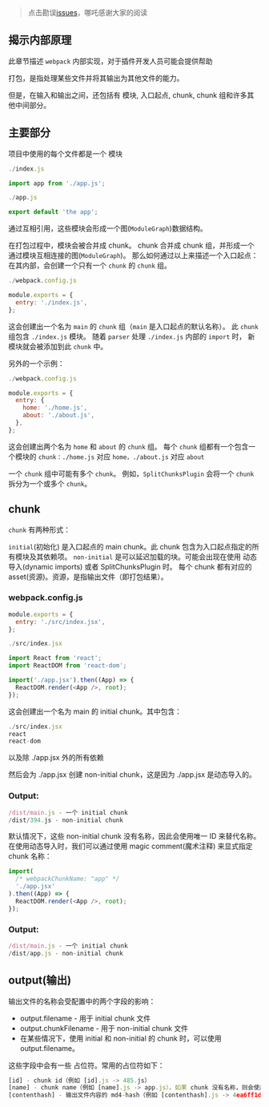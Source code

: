 > 点击勘误[issues](https://github.com/webVueBlog/learn-webpack/issues)，哪吒感谢大家的阅读

## 揭示内部原理

此章节描述 `webpack` 内部实现，对于插件开发人员可能会提供帮助

打包，是指处理某些文件并将其输出为其他文件的能力。

但是，在输入和输出之间，还包括有 模块, 入口起点, chunk, chunk 组和许多其他中间部分。

## 主要部分

项目中使用的每个文件都是一个 模块
```js
./index.js

import app from './app.js';

./app.js

export default 'the app';
```

通过互相引用，这些模块会形成一个图(`ModuleGraph`)数据结构。

在打包过程中，模块会被合并成 chunk。 
chunk 合并成 chunk 组，并形成一个通过模块互相连接的图(`ModuleGraph`)。 
那么如何通过以上来描述一个入口起点：在其内部，会创建一个只有一个 `chunk` 的 `chunk` 组。

```js
./webpack.config.js

module.exports = {
  entry: './index.js',
};
```

这会创建出一个名为 `main` 的 `chunk` 组（`main` 是入口起点的默认名称）。 
此 `chunk` 组包含 `./index.js` 模块。
随着 `parser` 处理 `./index.js` 内部的 `import` 时， 新模块就会被添加到此 `chunk` 中。

另外的一个示例：

```js
./webpack.config.js

module.exports = {
  entry: {
    home: './home.js',
    about: './about.js',
  },
};
```

这会创建出两个名为 `home` 和 `about` 的 `chunk` 组。 
每个 `chunk` 组都有一个包含一个模块的 `chunk：./home.js` 对应 `home，./about.js` 对应 `about`

一个 `chunk` 组中可能有多个 `chunk`。
例如，`SplitChunksPlugin` 会将一个 `chunk` 拆分为一个或多个 `chunk`。

## chunk

`chunk` 有两种形式：

`initial`(初始化) 是入口起点的 main chunk。此 chunk 包含为入口起点指定的所有模块及其依赖项。
`non-initial` 是可以延迟加载的块。可能会出现在使用 动态导入(dynamic imports) 或者 SplitChunksPlugin 时。
每个 chunk 都有对应的 asset(资源)。资源，是指输出文件（即打包结果）。

### webpack.config.js

```js
module.exports = {
  entry: './src/index.jsx',
};

./src/index.jsx

import React from 'react';
import ReactDOM from 'react-dom';

import('./app.jsx').then((App) => {
  ReactDOM.render(<App />, root);
});
```

这会创建出一个名为 main 的 initial chunk。其中包含：

```js
./src/index.jsx
react
react-dom
```

以及除 ./app.jsx 外的所有依赖

然后会为 ./app.jsx 创建 non-initial chunk，这是因为 ./app.jsx 是动态导入的。

### Output:

```js
/dist/main.js - 一个 initial chunk
/dist/394.js - non-initial chunk
```

默认情况下，这些 non-initial chunk 没有名称，因此会使用唯一 ID 来替代名称。 
在使用动态导入时，我们可以通过使用 magic comment(魔术注释) 来显式指定 chunk 名称：

```js
import(
  /* webpackChunkName: "app" */
  './app.jsx'
).then((App) => {
  ReactDOM.render(<App />, root);
});
```

### Output:

```js
/dist/main.js - 一个 initial chunk
/dist/app.js - non-initial chunk
```

## output(输出)

输出文件的名称会受配置中的两个字段的影响：

- output.filename - 用于 initial chunk 文件
- output.chunkFilename - 用于 non-initial chunk 文件
- 在某些情况下，使用 initial 和 non-initial 的 chunk 时，可以使用 output.filename。

这些字段中会有一些 占位符。常用的占位符如下：

```js
[id] - chunk id（例如 [id].js -> 485.js）
[name] - chunk name（例如 [name].js -> app.js）。如果 chunk 没有名称，则会使用其 id 作为名称
[contenthash] - 输出文件内容的 md4-hash（例如 [contenthash].js -> 4ea6ff1de66c537eb9b2.js）
```



